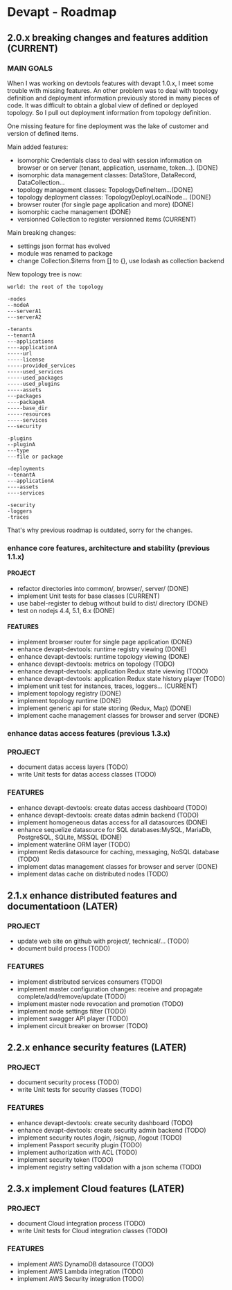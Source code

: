 # Devapt - Roadmap


## 2.0.x   breaking changes and features addition (CURRENT)

### MAIN GOALS
When I was working on devtools features with devapt 1.0.x, I meet some trouble with missing features.
An other problem was to deal with topology definition and deployment information previously stored in many pieces of code.
It was difficult to obtain a global view of defined or deployed topology.
So I pull out deployment information from topology definition.

One missing feature for fine deployment was the lake of customer and version of defined items.



Main added features:
* isomorphic Credentials class to deal with session information on browser or on server (tenant, application, username, token...). (DONE)
* isomorphic data management classes: DataStore, DataRecord, DataCollection...
* topology management classes: TopologyDefineItem...(DONE)
* topology deployment classes: TopologyDeployLocalNode... (DONE)
* browser router (for single page application and more) (DONE)
* isomorphic cache management (DONE)
* versionned Collection to register versionned items (CURRENT)
 

Main breaking changes:
* settings json format has evolved
* module was renamed to package
* change Collection.$items from [] to {}, use lodash as collection backend



New topology tree is now:
```
world: the root of the topology

-nodes
--nodeA
---serverA1
---serverA2

-tenants
--tenantA
---applications
----applicationA
-----url
-----license
-----provided_services
-----used_services
-----used_packages
-----used_plugins
-----assets
---packages
----packageA
-----base_dir
-----resources
-----services
---security

-plugins
--pluginA
---type
---file or package

-deployments
--tenantA
---applicationA
----assets
----services

-security
-loggers
-traces
```
That's why previous roadmap is outdated, sorry for the changes.



### enhance core features, architecture and stability (previous 1.1.x)

#### PROJECT
* refactor directories into common/, browser/, server/ (DONE)
* implement Unit tests for base classes (CURRENT)
* use babel-register to debug without build to dist/ directory (DONE)
* test on nodejs 4.4, 5.1, 6.x (DONE)

#### FEATURES
* implement browser router for single page application (DONE)
* enhance devapt-devtools: runtime registry viewing (DONE)
* enhance devapt-devtools: runtime topology viewing (DONE)
* enhance devapt-devtools: metrics on topology (TODO)
* enhance devapt-devtools: application Redux state viewing (TODO)
* enhance devapt-devtools: application Redux state history player (TODO)
* implement unit test for instances, traces, loggers... (CURRENT)
* implement topology registry (DONE)
* implement topology runtime (DONE)
* implement generic api for state storing (Redux, Map) (DONE)
* implement cache management classes for browser and server (DONE)



### enhance datas access features (previous 1.3.x)

### PROJECT
* document datas access layers (TODO)
* write Unit tests for datas access classes (TODO)


### FEATURES
* enhance devapt-devtools: create datas access dashboard (TODO)
* enhance devapt-devtools: create datas admin backend (TODO)
* implement homogeneous datas access for all datasources (DONE)
* enhance sequelize datasource for SQL databases:MySQL, MariaDb, PostgreSQL, SQLite, MSSQL (DONE)
* implement waterline ORM layer (TODO)
* implement Redis datasource for caching, messaging, NoSQL database (TODO)
* implement datas management classes for browser and server (DONE)
* implement datas cache on distributed nodes (TODO)



## 2.1.x	enhance distributed features and documentatioon (LATER)

### PROJECT
* update web site on github with project/, technical/... (TODO)
* document build process (TODO)


### FEATURES
* implement distributed services consumers (TODO)
* implement master configuration changes: receive and propagate complete/add/remove/update (TODO)
* implement master node revocation and promotion (TODO)
* implement node settings filter (TODO)
* implement swagger API player (TODO)
* implement circuit breaker on browser (TODO)



## 2.2.x	enhance security features (LATER)

### PROJECT
* document security process (TODO)
* write Unit tests for security classes (TODO)


### FEATURES
* enhance devapt-devtools: create security dashboard (TODO)
* enhance devapt-devtools: create security admin backend (TODO)
* implement security routes /login, /signup, /logout (TODO)
* implement Passport security plugin (TODO)
* implement authorization with ACL (TODO)
* implement security token (TODO)
* implement registry setting validation with a json schema (TODO)



## 2.3.x	implement Cloud features (LATER)

### PROJECT
* document Cloud integration process (TODO)
* write Unit tests for Cloud integration classes (TODO)


### FEATURES
* implement AWS DynamoDB datasource (TODO)
* implement AWS Lambda integration (TODO)
* implement AWS Security integration (TODO)













